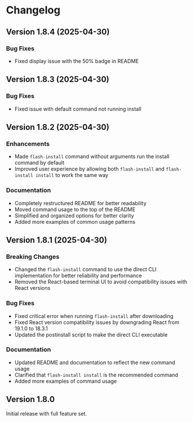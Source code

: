 # Changelog

## Version 1.8.4 (2025-04-30)

### Bug Fixes
- Fixed display issue with the 50% badge in README

## Version 1.8.3 (2025-04-30)

### Bug Fixes
- Fixed issue with default command not running install

## Version 1.8.2 (2025-04-30)

### Enhancements
- Made `flash-install` command without arguments run the install command by default
- Improved user experience by allowing both `flash-install` and `flash-install install` to work the same way

### Documentation
- Completely restructured README for better readability
- Moved command usage to the top of the README
- Simplified and organized options for better clarity
- Added more examples of common usage patterns

## Version 1.8.1 (2025-04-30)

### Breaking Changes
- Changed the `flash-install` command to use the direct CLI implementation for better reliability and performance
- Removed the React-based terminal UI to avoid compatibility issues with React versions

### Bug Fixes
- Fixed critical error when running `flash-install` after downloading
- Fixed React version compatibility issues by downgrading React from 19.1.0 to 18.3.1
- Updated the postinstall script to make the direct CLI executable

### Documentation
- Updated README and documentation to reflect the new command usage
- Clarified that `flash-install install` is the recommended command
- Added more examples of command usage

## Version 1.8.0

Initial release with full feature set.
